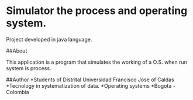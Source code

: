 Simulator the process and operating system.
====

Project developed in java language.

##About

This application is a program that simulates the working of a O.S. when run  system is process.

##Author
*Students of Distrital Universidad Francisco Jose of Caldas
*Tecnology in systematization of data.
*Operating systems
*Bogota - Colombia

